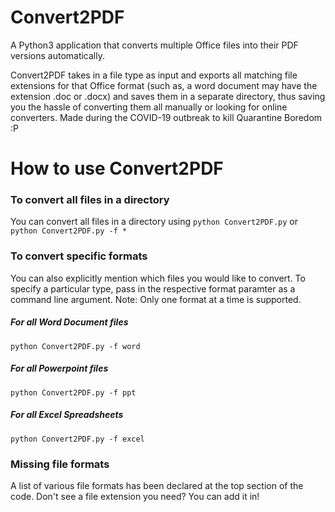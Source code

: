 # Convert2PDF
A Python3 application that converts multiple Office files into their PDF versions automatically. 

Convert2PDF takes in a file type as input and exports all matching file extensions for that Office format (such as, a word document may have the extension .doc or .docx) and saves them in a separate directory, thus saving you the hassle of converting them all manually or looking for online converters. Made during the COVID-19 outbreak to kill Quarantine Boredom :P

# How to use Convert2PDF
### To convert all files in a directory
You can convert all files in a directory using 
```python Convert2PDF.py```
or
```python Convert2PDF.py -f *```

### To convert specific formats
You can also explicitly mention which files you would like to convert. To specify a particular type, pass in the respective format paramter as a command line argument. 
Note: Only one format at a time is supported.

##### For all Word Document files
```python Convert2PDF.py -f word``` 

##### For all Powerpoint files
```python Convert2PDF.py -f ppt``` 

##### For all Excel Spreadsheets
```python Convert2PDF.py -f excel``` 

### Missing file formats 
A list of various file formats has been declared at the top section of the code. Don't see a file extension you need? You can add it in!
